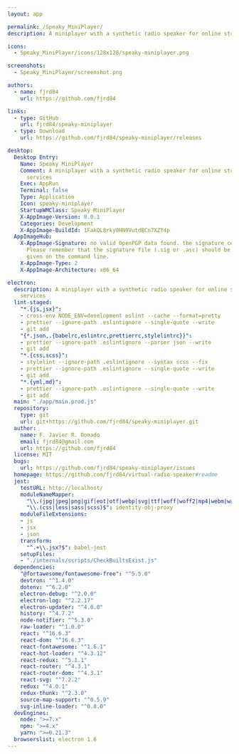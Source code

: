 ```yaml
---
layout: app

permalink: /Speaky_MiniPlayer/
description: A miniplayer with a synthetic radio speaker for online streaming radio services

icons:
  - Speaky_MiniPlayer/icons/128x128/speaky-miniplayer.png

screenshots:
  - Speaky_MiniPlayer/screenshot.png

authors:
  - name: fjrd84
    url: https://github.com/fjrd84

links:
  - type: GitHub
    url: fjrd84/speaky-miniplayer
  - type: Download
    url: https://github.com/fjrd84/speaky-miniplayer/releases

desktop:
  Desktop Entry:
    Name: Speaky MiniPlayer
    Comment: A miniplayer with a synthetic radio speaker for online streaming radio
      services
    Exec: AppRun
    Terminal: false
    Type: Application
    Icon: speaky-miniplayer
    StartupWMClass: Speaky MiniPlayer
    X-AppImage-Version: 0.0.1
    Categories: Development
    X-AppImage-BuildId: 1FakQL8rky0HN9VutdBCn7XZY4p
  AppImageHub:
    X-AppImage-Signature: no valid OpenPGP data found. the signature could not be verified.
      Please remember that the signature file (.sig or .asc) should be the first file
      given on the command line.
    X-AppImage-Type: 2
    X-AppImage-Architecture: x86_64

electron:
  description: A miniplayer with a synthetic radio speaker for online streaming radio
    services
  lint-staged:
    "*.{js,jsx}":
    - cross-env NODE_ENV=development eslint --cache --format=pretty
    - prettier --ignore-path .eslintignore --single-quote --write
    - git add
    "{*.json,.{babelrc,eslintrc,prettierrc,stylelintrc}}":
    - prettier --ignore-path .eslintignore --parser json --write
    - git add
    "*.{css,scss}":
    - stylelint --ignore-path .eslintignore --syntax scss --fix
    - prettier --ignore-path .eslintignore --single-quote --write
    - git add
    "*.{yml,md}":
    - prettier --ignore-path .eslintignore --single-quote --write
    - git add
  main: "./app/main.prod.js"
  repository:
    type: git
    url: git+https://github.com/fjrd84/speaky-miniplayer.git
  author:
    name: F. Javier R. Donado
    email: fjrd84@gmail.com
    url: https://github.com/fjrd84
  license: MIT
  bugs:
    url: https://github.com/fjrd84/speaky-miniplayer/issues
  homepage: https://github.com/fjrd84/virtual-radio-speaker#readme
  jest:
    testURL: http://localhost/
    moduleNameMapper:
      "\\.(jpg|jpeg|png|gif|eot|otf|webp|svg|ttf|woff|woff2|mp4|webm|wav|mp3|m4a|aac|oga)$": "<rootDir>/internals/mocks/fileMock.js"
      "\\.(css|less|sass|scss)$": identity-obj-proxy
    moduleFileExtensions:
    - js
    - jsx
    - json
    transform:
      "^.+\\.jsx?$": babel-jest
    setupFiles:
    - "./internals/scripts/CheckBuiltsExist.js"
  dependencies:
    "@fortawesome/fontawesome-free": "^5.5.0"
    devtron: "^1.4.0"
    dotenv: "^6.2.0"
    electron-debug: "^2.0.0"
    electron-log: "^2.2.17"
    electron-updater: "^4.0.0"
    history: "^4.7.2"
    node-notifier: "^5.3.0"
    raw-loader: "^1.0.0"
    react: "^16.6.3"
    react-dom: "^16.6.3"
    react-fontawesome: "^1.6.1"
    react-hot-loader: "^4.3.12"
    react-redux: "^5.1.1"
    react-router: "^4.3.1"
    react-router-dom: "^4.3.1"
    react-svg: "^7.2.2"
    redux: "^4.0.1"
    redux-thunk: "^2.3.0"
    source-map-support: "^0.5.9"
    svg-inline-loader: "^0.8.0"
  devEngines:
    node: ">=7.x"
    npm: ">=4.x"
    yarn: ">=0.21.3"
  browserslist: electron 1.6
---
```

